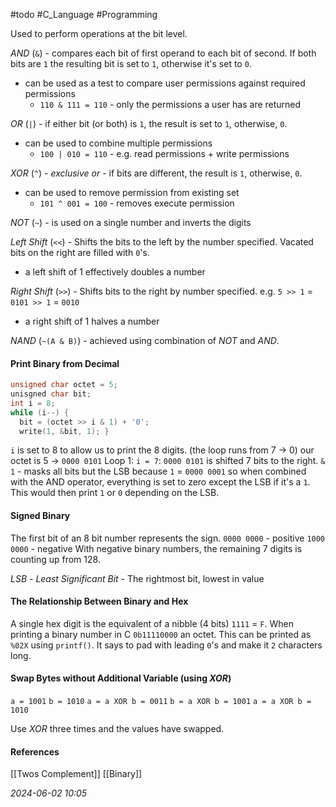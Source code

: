 #todo #C_Language #Programming 

Used to perform operations at the bit level.

_AND_ (`&`) - compares each bit of first operand to each bit of second. If both bits are `1` the resulting bit is set to `1`, otherwise it's set to `0`.
- can be used as a test to compare user permissions against required permissions
	- `110 & 111 = 110` - only the permissions a user has are returned 

_OR_ (`|`) - if either bit (or both) is `1`, the result is set to `1`, otherwise, `0`.
- can be used to combine multiple permissions
	- `100 | 010 = 110` - e.g. read permissions + write permissions

_XOR_ (`^`) - _exclusive or_ - if bits are different, the result is `1`, otherwise, `0`.
- can be used to remove permission from existing set
	- `101 ^ 001 = 100` - removes execute permission

_NOT_ (`~`) - is used on a single number and inverts the digits

_Left Shift_ (`<<`) - Shifts the bits to the left by the number specified. Vacated bits on the right are filled with `0`'s.
- a left shift of 1 effectively doubles a number

_Right Shift_ (`>>`) - Shifts bits to the right by number specified.
	e.g. `5 >> 1` = `0101 >> 1` = `0010`
- a right shift of 1 halves a number

_NAND_ (`~(A & B)`) - achieved using combination of _NOT_ and _AND_.
#### Print Binary from Decimal

```C
unsigned char octet = 5;
unisgned char bit;
int i = 8;
while (i--) {
  bit = (octet >> i & 1) + '0';
  write(1, &bit, 1); }
```

`i` is set to 8 to allow us to print the 8 digits. (the loop runs from 7 -> 0)
our octet is 5 -> `0000 0101`
Loop 1: `i = 7`: `0000 0101` is shifted 7 bits to the right.
	`& 1` - masks all bits but the LSB because `1` = `0000 0001` so when combined with the AND operator, everything is set to zero except the LSB if it's a `1`.
This would then print `1` or `0` depending on the LSB.
#### Signed Binary
The first bit of an 8 bit number represents the sign.
`0000 0000` - positive
`1000 0000` - negative
With negative binary numbers, the remaining 7 digits is counting up from 128.

_LSB_ - _Least Significant Bit_ - The rightmost bit, lowest in value
#### The Relationship Between Binary and Hex
A single hex digit is the equivalent of a nibble (4 bits) `1111` = `F`.
When printing a binary number in C `0b11110000` an octet. This can be printed as `%02X` using `printf()`. It says to pad with leading `0`'s and make it `2` characters long.
#### Swap Bytes without Additional Variable (using _XOR_)
`a = 1001`
`b = 1010`
`a = a XOR b = 0011`
`b = a XOR b = 1001`
`a = a XOR b = 1010`

Use _XOR_ three times and the values have swapped.
#### References
[[Twos Complement]]
[[Binary]]

_2024-06-02 10:05_